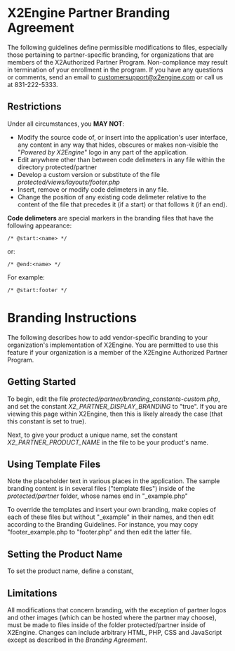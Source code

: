 # X2Engine Partner Branding Agreement #

The following guidelines define permissible modifications to files, especially
those pertaining to partner-specific branding, for organizations that are
members of the X2Authorized Partner Program. Non-compliance may result
in termination of your enrollment in the program. If you have any questions
or comments, send an email to customersupport@x2engine.com or call us at
831-222-5333.

## Restrictions ##
Under all circumstances, you **MAY NOT**:

- Modify the source code of, or insert into the application's user interface,
  any content in any way that hides, obscures or makes non-visible the "*Powered
  by X2Engine*" logo in any part of the application.
- Edit anywhere other than between code delimeters in any file within the
  directory protected/partner
- Develop a custom version or substitute of the file 
  _protected/views/layouts/footer.php_
- Insert, remove or modify code delimeters in any file.
- Change the position of any existing code delimeter relative to the content of
  the file that precedes it (if a start) or that follows it (if an end).

**Code delimeters** are special markers in the branding files that have the
following appearance:

    /* @start:<name> */
or:

    /* @end:<name> */
For example:

    /* @start:footer */
# Branding Instructions #
The following describes how to add vendor-specific branding to your
organization's implementation of X2Engine. You are permitted to use this
feature if your organization is a member of the X2Engine Authorized Partner
Program.

## Getting Started ##
To begin, edit the file _protected/partner/branding_constants-custom.php_, and
set the constant _X2\_PARTNER\_DISPLAY\_BRANDING_ to "true". If you are viewing
this page within X2Engine, then this is likely already the case (that this
constant is set to true).

Next, to give your product a unique name, set the constant
_X2\_PARTNER\_PRODUCT\_NAME_ in the file to be your product's name.

## Using Template Files ##
Note the placeholder text in various places in the application. The sample
branding content is in several files ("template files") inside of the
_protected/partner_ folder, whose names end in "\_example.php"

To override the templates and insert your own branding, make copies of each of
these files but without "\_example" in their names, and then edit according to
the Branding Guidelines. For instance, you may copy "footer\_example.php to
"footer.php" and then edit the latter file.

## Setting the Product Name ##
To set the product name, define a constant,

## Limitations ##
All modifications that concern branding, with the exception of partner logos and
other images (which can be hosted where the partner may choose), must be made to
files inside of the folder protected/partner inside of X2Engine. Changes can
include arbitrary HTML, PHP, CSS and JavaScript except as described in the
_Branding Agreement_.